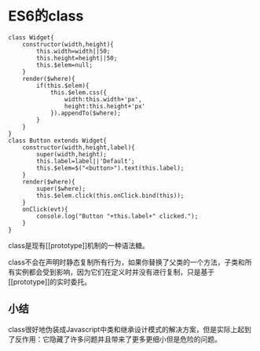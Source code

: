 # ES6的class
```
class Widget{
    constructor(width,height){
        this.width=width||50;
        this.height=height||50;
        this.$elem=null;
    }
    render($where){
        if(this.$elem){
            this.$elem.css({
                width:this.width+'px',
                height:this.height+'px'
            }).appendTo($where);
        }
    }
}
class Button extends Widget{
    constructor(width,height,label){
        super(width,height);
        this.label=label||'Default';
        this.$elem=$("<button>").text(this.label);
    }
    render($where){
        super($where);
        this.$elem.click(this.onClick.bind(this));
    }
    onClick(evt){
        console.log("Button "+this.label+" clicked.");
    }
}
```
class是现有[[prototype]]机制的一种语法糖。

class不会在声明时静态复制所有行为，如果你替换了父类的一个方法，子类和所有实例都会受到影响，因为它们在定义时并没有进行复制，只是基于[[prototype]]的实时委托。

## 小结
class很好地伪装成Javascript中类和继承设计模式的解决方案，但是实际上起到了反作用：它隐藏了许多问题并且带来了更多更细小但是危险的问题。


